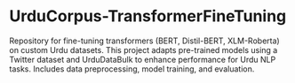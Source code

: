 # UrduCorpus-TransformerFineTuning
 Repository for fine-tuning transformers (BERT, Distil-BERT, XLM-Roberta) on custom Urdu datasets. This project adapts pre-trained models using a Twitter dataset and UrduDataBulk to enhance performance for Urdu NLP tasks. Includes data preprocessing, model training, and evaluation.
